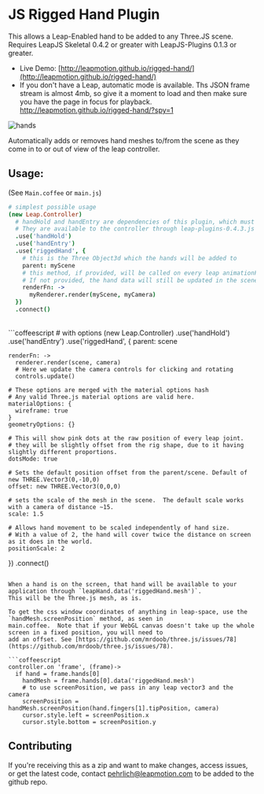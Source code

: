 JS Rigged Hand Plugin
==============

This allows a Leap-Enabled hand to be added to any Three.JS scene.
Requires LeapJS Skeletal 0.4.2 or greater with LeapJS-Plugins 0.1.3 or greater.

 - Live Demo: [http://leapmotion.github.io/rigged-hand/](http://leapmotion.github.io/rigged-hand/)
 - If you don't have a Leap, automatic mode is available.  Ths JSON frame stream is almost 4mb, so give it a moment to load
 and then make sure you have the page in focus for playback. http://leapmotion.github.io/rigged-hand/?spy=1

![hands](https://f.cloud.github.com/assets/407497/2405446/5e7ee120-aa50-11e3-8ac0-579b316efc04.png)

Automatically adds or removes hand meshes to/from the scene as they come in to or out of view of the leap controller.


## Usage:

(See `Main.coffee` or `main.js`)

```coffeescript
# simplest possible usage
(new Leap.Controller)
  # handHold and handEntry are dependencies of this plugin, which must be "used" before the riggedHand plugin.
  # They are available to the controller through leap-plugins-0.4.3.js
  .use('handHold')
  .use('handEntry')
  .use('riggedHand', {
    # this is the Three Object3d which the hands will be added to
    parent: myScene
    # this method, if provided, will be called on every leap animationFrame.
    # If not provided, the hand data will still be updated in the scene, but the scene not re-rendered.
    renderFn: ->
      myRenderer.render(myScene, myCamera)
  })
  .connect()
```

<br/>
```coffeescript
# with options
(new Leap.Controller)
  .use('handHold')
  .use('handEntry')
  .use('riggedHand', {
    parent: scene

    renderFn: ->
      renderer.render(scene, camera)
      # Here we update the camera controls for clicking and rotating
      controls.update()

    # These options are merged with the material options hash
    # Any valid Three.js material options are valid here.
    materialOptions: {
      wireframe: true
    }
    geometryOptions: {}

    # This will show pink dots at the raw position of every leap joint.
    # they will be slightly offset from the rig shape, due to it having slightly different proportions.
    dotsMode: true

    # Sets the default position offset from the parent/scene. Default of new THREE.Vector3(0,-10,0)
    offset: new THREE.Vector3(0,0,0)

    # sets the scale of the mesh in the scene.  The default scale works with a camera of distance ~15.
    scale: 1.5

    # Allows hand movement to be scaled independently of hand size.
    # With a value of 2, the hand will cover twice the distance on screen as it does in the world.
    positionScale: 2

  })
  .connect()
```

When a hand is on the screen, that hand will be available to your application through `leapHand.data('riggedHand.mesh')`.
This will be the Three.js mesh, as is.

To get the css window coordinates of anything in leap-space, use the `handMesh.screenPosition` method, as seen in
main.coffee.  Note that if your WebGL canvas doesn't take up the whole screen in a fixed position, you will need to
add an offset. See [https://github.com/mrdoob/three.js/issues/78](https://github.com/mrdoob/three.js/issues/78).

```coffeescript
controller.on 'frame', (frame)->
  if hand = frame.hands[0]
    handMesh = frame.hands[0].data('riggedHand.mesh')
    # to use screenPosition, we pass in any leap vector3 and the camera
    screenPosition = handMesh.screenPosition(hand.fingers[1].tipPosition, camera)
    cursor.style.left = screenPosition.x
    cursor.style.bottom = screenPosition.y
```

## Contributing

If you're receiving this as a zip and want to make changes, access issues, or get the latest code, contact
pehrlich@leapmotion.com to be added to the github repo.